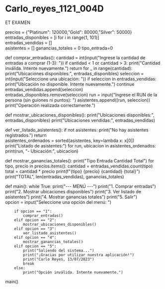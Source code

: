# Carlo_reyes_1121_004D
ET EXAMEN 

precios = {"Platinum": 120000,"Gold": 80000,"Silver": 50000}
entradas_disponibles = [i for i in range(1, 101)]  
entradas_vendidas = []  
asistentes = []
ganancias_totales = 0
tipo_entrada=0

def comprar_entradas():
    cantidad = int(input("Ingrese la cantidad de entradas a comprar (1-3): "))
    if cantidad < 1 or cantidad > 3:
        print("Cantidad inválida. Intente nuevamente.")
        return
    for _ in range(cantidad):
        print("Ubicaciones disponibles:", entradas_disponibles)
        seleccion = int(input("Seleccione una ubicación: ")) 
        if seleccion in entradas_vendidas:
            print("Ubicación no disponible. Intente nuevamente.")
            continue
        entradas_vendidas.append(seleccion)
        entradas_disponibles.remove(seleccion)
        run = input("Ingrese el RUN de la persona (sin guiones ni puntos): ")
        asistentes.append((run, seleccion)) 
    print("Operación realizada correctamente.")

def mostrar_ubicaciones_disponibles():
    print("Ubicaciones disponibles:", entradas_disponibles)
    print("Ubicaciones vendidas:", entradas_vendidas)

def ver_listado_asistentes():
    if not asistentes:
        print("No hay asistentes registrados.")
        return    
    asistentes_ordenados = sorted(asistentes, key=lambda x: x[0])
    print("Listado de asistentes:")
    for run, ubicacion in asistentes_ordenados:
        print(run, "- Ubicación:", ubicacion)

def mostrar_ganancias_totales():
    print("Tipo Entrada Cantidad Total")
    for tipo, precio in precios.items():
        cantidad = entradas_vendidas.count(tipo)
        total = cantidad * precio
        print(f"{tipo} {precio} {cantidad} {total}")
    print("TOTAL", len(entradas_vendidas), ganancias_totales)

def main():
    while True:
        print("--- MENÚ ---")
        print("1. Comprar entradas")
        print("2. Mostrar ubicaciones disponibles")
        print("3. Ver listado de asistentes")
        print("4. Mostrar ganancias totales")
        print("5. Salir")        
        opcion = input("Seleccione una opción del menú: ")
        
        if opcion == "1":
            comprar_entradas()
        elif opcion == "2":
            mostrar_ubicaciones_disponibles()
        elif opcion == "3":
            ver_listado_asistentes()
        elif opcion == "4":
            mostrar_ganancias_totales()
        elif opcion == "5":
            print("Saliendo del sistema...")
            print("¡Gracias por utilizar nuestra aplicación!")
            print("Carlo Reyes, 13/07/2023")
            break
        else:
            print("Opción inválida. Intente nuevamente.")

main()

